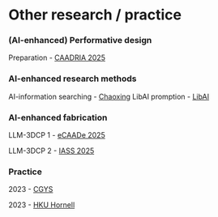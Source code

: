 # Other research / practice

### (AI-enhanced) Performative design

Preparation - [CAADRIA 2025](https://www.researchgate.net/publication/389754720_The_Impact_of_Natural_Ventilation_on_Building_Form_Optimisation_for_Energy_Efficiency_A_comparative_study_of_surface-to-volume_ratio_with_and_without_natural_ventilation)


### AI-enhanced research methods

AI-information searching - [Chaoxing](https://lib.xjtlu.edu.cn/node/1751)
LibAI promption - [LibAI]()

### AI-enhanced fabrication

LLM-3DCP 1 - [eCAADe 2025](https://www.researchgate.net/publication/391848317_Multimodal_Large_Language_Models_for_Adaptive_3D_Concrete_Printing)

LLM-3DCP 2 - [IASS 2025](https://www.researchgate.net/publication/393164965_Real-Time_Defect_Detection_Analysis_and_Suggestion_in_Adaptive_3D_Concrete_Printing_via_Multimodal_LLM_Integration)


### Practice

2023 - [CGYS](https://henrikclh.com/2023/08/20/CGYS2023.html)

2023 - [HKU Hornell](https://henrikclh.com/2023/09/23/HKUH2023.html)
